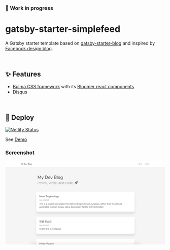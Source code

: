 ### 🚧 Work in progress

# gatsby-starter-simplefeed

A Gatsby starter template based on [gatsby-starter-blog](https://github.com/gatsbyjs/gatsby-starter-blog) and inspired by [Facebook design blog](https://facebook.design/).

&nbsp;

## ✨ Features

- [Bulma CSS framework](https://github.com/jgthms/bulma) with its [Bloomer react components](https://github.com/AlgusDark/bloomer)
- Disqus

&nbsp;

## 🚀 Deploy

[![Netlify Status](https://api.netlify.com/api/v1/badges/e19e2fe8-c7ab-4e46-92b7-2106cb6e0097/deploy-status)](https://app.netlify.com/sites/gatsby-starter-simplefeed/deploys)

See [Demo](https://gatsby-starter-simplefeed.netlify.com)

### Screenshot

![Main page](./content/assets/main.png)

&nbsp;
